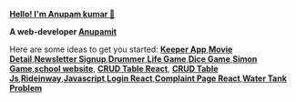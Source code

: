 **[Hello! I'm Anupam kumar 👋]()**


**A web-developer
[Anupamit](https://www.anupamit.github.io)**

Here are some ideas to get you started:
**[Keeper App](https://keep-anupamit.web.app/)**,**[Movie Detail](https://movie-world-sablu.web.app/)**,**[Newsletter Signup](https://calm-ravine-57509.herokuapp.com/)**,**[Drummer](https://anupamit.github.io/drumer/)**,**[Life Game](https://anupamit.github.io/Life_Game/)**,**[Dice Game](https://anupamit.github.io/diceegame/)**,**[Simon Game](https://anupamit.github.io/simongame/)**,**[school website](https://anupamit.github.io/schoolwebsite.github.io/)**, **[CRUD Table React](https://crud-table-material.web.app/)**, 
**[CRUD Table Js](https://anupamit.github.io/crud-with-js/)**,**[Rideinway](https://ride-share-inway.web.app/)**,**[Javascript](https://github.com/Anupamit/Js-Learn)**,**[Login React](https://signup-signin-page.web.app/)**,**[Complaint Page React](https://complaint-db-tpd.web.app/)**,**[Water Tank Problem](https://anupamit.github.io/water-tank-problem-vanilla-js/)**
